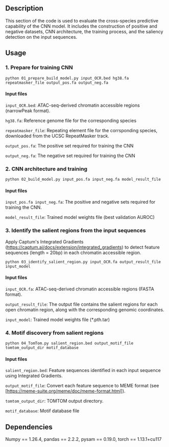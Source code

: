 ## **Description**
This section of the code is used to evaluate the cross-species predictive capability of the CNN model. It includes the construction of positive and negative datasets, CNN architecture, the training process, and the saliency detection on the input sequences.

## **Usage**
### **1. Prepare for training CNN**
`python 01_prepare_build_model.py input_OCR.bed hg38.fa repeatmasker_file output_pos.fa output_neg.fa`
#### **Input files**
`input_OCR.bed`: ATAC-seq-derived chromatin accessible regions (narrowPeak format).

`hg38.fa`: Reference genome file for the corresponding species

`repeatmasker_file`: Repeating element file for the corrsponding species, downloaded from the UCSC RepeatMasker track.

`output_pos.fa`: The positive set required for training the CNN

`output_neg.fa`: The negative set required for training the CNN

### **2. CNN architecture and training**
`python 02_build_model.py input_pos.fa input_neg.fa model_result_file`
#### **Input files**
`input_pos.fa input_neg.fa`: The positive and negative sets required for training the CNN.

`model_result_file`: Trained model weights file (best validation AUROC) 

### **3. Identify the salient regions from the input sequences**
Apply Captum's Integrated Gradients (https://captum.ai/docs/extension/integrated_gradients) to detect feature sequences (length = 20bp) in each chromatin accessible region.

`python 03_identify_salient_region.py input_OCR.fa output_result_file input_model`
#### **Input files**
`input_OCR.fa`: ATAC-seq-derived chromatin accessible regions (FASTA format).

`output_result_file`: The output file contains the salient regions for each open chromatin region, along with the corresponding genomic coordinates.

`input_model`: Trained model weights file (*.pth.tar)

### **4. Motif discovery from salient regions**
`python 04_TomTom.py salient_region.bed output_motif_file tomtom_output_dir motif_database`
#### **Input files**
`salient_region.bed`: Feature sequences identified in each input sequence using Integrated Gradients.

`output_motif_file`: Convert each feature sequence to MEME format (see [https://meme-suite.org/meme/doc/meme-format.html]).

`tomtom_output_dir`: TOMTOM output directory.

`motif_database`: Motif database file

## **Dependencies**
Numpy == 1.26.4, pandas == 2.2.2, pysam == 0.19.0, torch == 1.13.1+cu117
